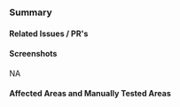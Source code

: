 ### Summary

<!-- ✍️ A clear and concise description...-->

#### Related Issues / PR's

<!-- ✍️ Add the issues being resolved here and related PR's where applicable  -->

#### Screenshots

NA

<!-- ✍️ Add screenshots of before and after changes where applicable-->

#### Affected Areas and Manually Tested Areas

<!-- ✍️ Add details of blast radius and dev testing areas where applicable-->
